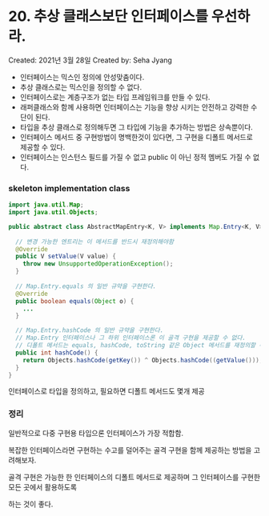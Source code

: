 # 20. 추상 클래스보단 인터페이스를 우선하라.

Created: 2021년 3월 28일
Created by: Seha Jyang

- 인터페이스는 믹스인 정의에 안성맞춤이다.
- 추상 클래스로는 믹스인을 정의할 수 없다.
- 인터페이스로는 계층구조가 없는 타입 프레임워크를 만들 수 있다.
- 래퍼클래스와 함께 사용하면 인터페이스는 기능을 향상 시키는 안전하고 강력한 수단이 된다.
- 타입을 추상 클래스로 정의해두면 그 타입에 기능을 추가하는 방법은 상속뿐이다.
- 인터페이스 메서드 중 구현방법이 명백한것이 있다면, 그 구현을 디폴트 메서드로 제공할 수 있다.
- 인터페이스는 인스턴스 필드를 가질 수 없고 public 이 아닌 정적 멤버도 가질 수 없다.

### skeleton implementation class

```java
import java.util.Map;
import java.util.Objects;

public abstract class AbstractMapEntry<K, V> implements Map.Entry<K, V> {
  
  // 변경 가능한 엔트리는 이 메서드를 반드시 재정의해야함
  @Override
  public V setValue(V value) {
    throw new UnsupportedOperationException();
  }
  
  // Map.Entry.equals 의 일반 규약을 구현한다.
  @Override
  public boolean equals(Object o) {
    ...
  }

  // Map.Entry.hashCode 의 일반 규약을 구현한다.
  // Map.Entry 인터페이스나 그 하위 인터페이스론 이 골격 구현을 제공할 수 없다. 
  // 디폴트 메서드는 equals, hashCode, toString 같은 Object 메서드를 재정의할 수 없기 때문
  public int hashCode() {
    return Objects.hashCode(getKey()) ^ Objects.hashCode((getValue()));
  }
}
```

인터페이스로 타입을 정의하고, 필요하면 디폴트 메서드도 몇개 제공

### 정리

일반적으로 다중 구현용 타입으론 인터페이스가 가장 적합함.

복잡한 인터페이스라면 구현하는 수고를 덜어주는 골격 구현을 함께 제공하는 방법을 고려해보자.

골격 구현은 가능한 한 인터페이스의 디폴트 메서드로 제공하며 그 인터페이스를 구현한 모든 곳에서 활용하도록 

하는 것이 좋다.
